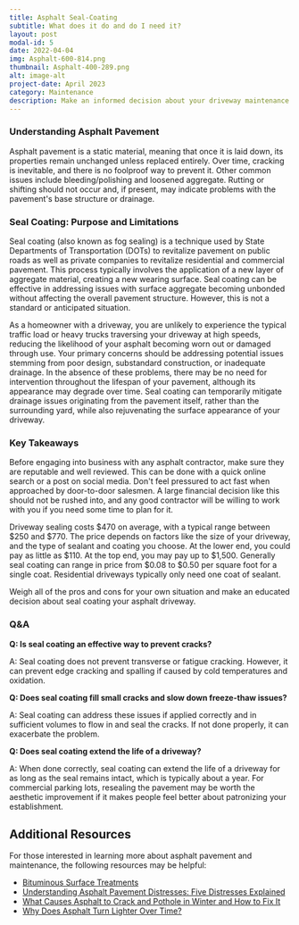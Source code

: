 ```yaml
---
title: Asphalt Seal-Coating
subtitle: What does it do and do I need it?
layout: post
modal-id: 5
date: 2022-04-04
img: Asphalt-600-814.png
thumbnail: Asphalt-400-289.png
alt: image-alt
project-date: April 2023
category: Maintenance
description: Make an informed decision about your driveway maintenance
---
```


### Understanding Asphalt Pavement

Asphalt pavement is a static material, meaning that once it is laid down, its properties remain unchanged unless replaced entirely. Over time, cracking is inevitable, and there is no foolproof way to prevent it. Other common issues include bleeding/polishing and loosened aggregate. Rutting or shifting should not occur and, if present, may indicate problems with the pavement's base structure or drainage.

### Seal Coating: Purpose and Limitations

Seal coating (also known as fog sealing) is a technique used by State Departments of Transportation (DOTs) to revitalize pavement on public roads as well as private companies to revitalize residential and commercial pavement. This process typically involves the application of a new layer of aggregate material, creating a new wearing surface. Seal coating can be effective in addressing issues with surface aggregate becoming unbonded without affecting the overall pavement structure. However, this is not a standard or anticipated situation.

As a homeowner with a driveway, you are unlikely to experience the typical traffic load or heavy trucks traversing your driveway at high speeds, reducing the likelihood of your asphalt becoming worn out or damaged through use. Your primary concerns should be addressing potential issues stemming from poor design, substandard construction, or inadequate drainage. In the absence of these problems, there may be no need for intervention throughout the lifespan of your pavement, although its appearance may degrade over time. Seal coating can temporarily mitigate drainage issues originating from the pavement itself, rather than the surrounding yard, while also rejuvenating the surface appearance of your driveway.

### Key Takeaways

Before engaging into business with any asphalt contractor, make sure they are reputable and well reviewed. This can be done with a quick online search or a post on social media. Don't feel pressured to act fast when approached by door-to-door salesmen. A large financial decision like this should not be rushed into, and any good contractor will be willing to work with you if you need some time to plan for it. 

Driveway sealing costs $470 on average, with a typical range between $250 and $770. The price depends on factors like the size of your driveway, and the type of sealant and coating you choose. At the lower end, you could pay as little as $110. At the top end, you may pay up to $1,500. Generally seal coating can range in price from $0.08 to $0.50 per square foot for a single coat. Residential driveways typically only need one coat of sealant.

Weigh all of the pros and cons for your own situation and make an educated decision about seal coating your asphalt driveway. 

### Q&A

**Q: Is seal coating an effective way to prevent cracks?**

A: Seal coating does not prevent transverse or fatigue cracking. However, it can prevent edge cracking and spalling if caused by cold temperatures and oxidation. 

**Q: Does seal coating fill small cracks and slow down freeze-thaw issues?**

A: Seal coating can address these issues if applied correctly and in sufficient volumes to flow in and seal the cracks. If not done properly, it can exacerbate the problem.

**Q: Does seal coating extend the life of a driveway?**

A: When done correctly, seal coating can extend the life of a driveway for as long as the seal remains intact, which is typically about a year. For commercial parking lots, resealing the pavement may be worth the aesthetic improvement if it makes people feel better about patronizing your establishment.

## Additional Resources

For those interested in learning more about asphalt pavement and maintenance, the following resources may be helpful:

- [Bituminous Surface Treatments](http://www.pavementinteractive.org/bituminous-surface-treatments/)
- [Understanding Asphalt Pavement Distresses: Five Distresses Explained](http://asphaltmagazine.com/understanding-asphalt-pavement-distresses-five-distresses-explained/)
- [What Causes Asphalt to Crack and Pothole in Winter and How to Fix It](https://www.forconstructionpros.com/pavement-maintenance/preservation-maintenance/article/12050627/what-causes-asphalt-to-crack-and-pothole-in-winter-and-how-to-fix-it-in-the-spring)
- [Why Does Asphalt Turn Lighter Over Time?](https://www.reddit.com/r/askscience/comments/277x2q/why_does_asphalt_turn_lighter_over_time/?utm_medium=organic&utm_source=google_rich_qa&utm_campaign=google_rich_qa)

